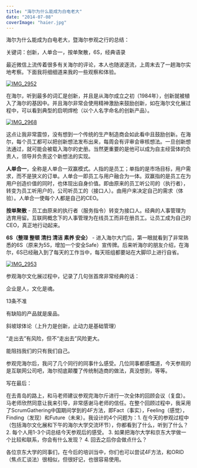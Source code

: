 ```yaml
---
title: "海尔为什么能成为白电老大"
date: "2014-07-08"
coverImage: "haier.jpg"
---
```


海尔为什么能成为白电老大，暨海尔参观之行的总结：

关键词：创新，人单合一，按单聚散，6S，经典语录

最近微信上流传着很多有关海尔的评论，本人也随波逐流，上周末去了一趟海尔实地考察。下面我将细细道来我的一些观察和体验。

[![IMG_2952](/wp-content/uploads/2014/07/IMG_2952-1024x768.jpg)](/wp-content/uploads/2014/07/IMG_2952.jpg)

在海尔，听到最多的词汇是创新，并且是从海尔成立之初（1984年），创新就被植入了海尔的基因中。并且海尔非常会使用精神激励来鼓励创新，如在海尔文化展过程中，可以看到典型的启明焊枪（以个人名字命名的创新产品）。

[![IMG_2968](/wp-content/uploads/2014/07/IMG_2968-1024x768.jpg)](/wp-content/uploads/2014/07/IMG_2968.jpg)

这点让我非常震惊，没有想到一个传统的生产制造商会如此看中且鼓励创新。在海尔，每个员工都可以把创新想法发布出来，每周会有评审会审核想法。一旦创新想法通过，就可能会被载入海尔的史册。当然更重要的是他可以成为自主经营体的负责人，领导并负责这个新想法的实现。

**人单合一**，全称是人单合一双赢模式。人指的是员工；单指的是市场目标，用户需求，而不是狭义的订单。人单合一即员工与用户融合为一体。双赢指的是员工在为用户创造价值的同时，也体现出自身价值。即由原来的员工听公司的（执行者），转变为员工听用户的，公司听员工的（接口人）。由用户来决定自己的需求（体验）。人单合一使每个人都是自己的CEO。

**按单聚散** - 员工由原来的执行者（服务指令）转变为接口人。经典的人事管理为选育用留。互联网概念下的人事管理为在线员工而非在册员工。让员工成为自己的CEO，真正地行动起来。

**6S（整理 整顿 清扫 清洁 素养 安全）** - 进入海尔大门后，第一眼就看到了非常熟悉的6S（原来为5S，增加一个安全Safe）宣传牌。后来听海尔的朋友介绍，在海尔，6S已经融入到了每天的工作当中，每天班组都要站在大脚印上进行自省。

[![IMG_2953](/wp-content/uploads/2014/07/IMG_2953-1024x768.jpg)](/wp-content/uploads/2014/07/IMG_2953.jpg)

参观海尔文化展过程中，记录了几句张首席非常经典的话：

企业是人，文化是魂。

13条不准

有缺陷的产品就是废品。

斜坡球体论（上升力是创新，止动力是基础管理）

“走出去”有风险，但不“走出去”风险更大。

能阻挡我们的只有我们自己。

参观完海尔后，我问了几个同行的同事什么感受。几位同事都感慨道，今天参观的是互联网公司吧，海尔彻底颠覆了传统制造商的做法，真没想到，等等。

写在最后：

在去青岛的路上，和马老师建议参观完海尔斤进行一次全体的回顾会议（复盘）。马老师欣然同意让我来引导，非常感谢马老师的信任。在整个回顾过程中，我采用了ScrumGathering中国期间学到的4F方法，即Fact（事实），Feeling（感觉），Finding（发现）和Future（未来）。我设计的4个问题为：1. 在今天的参观过程中（包括海尔文化展和下午的海尔大学交流环节），你都看到了什么，听到了什么？ 2. 每个人用1-3个词总结今天参观后的感受。 3. 如果把海尔大学和京东大学做一个比较和联系，你会有什么发现？ 4. 回去之后你会做点什么？

各位京东大学的同事们，在今后的培训当中，你们也可以尝试4F方法，和ORID（焦点汇谈法）很相似，但很好记，也很容易使用。
